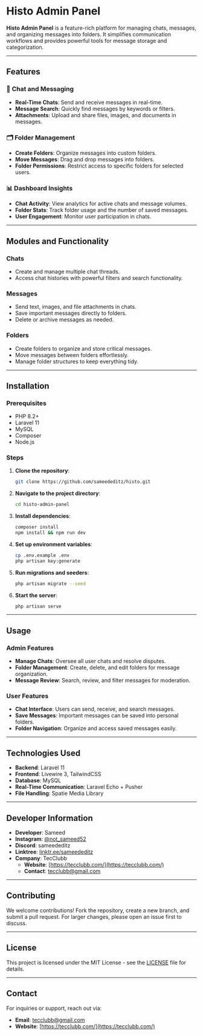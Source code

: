 # Histo Admin Panel

**Histo Admin Panel** is a feature-rich platform for managing chats, messages, and organizing messages into folders. It simplifies communication workflows and provides powerful tools for message storage and categorization.

---

## Features

### 💬 **Chat and Messaging**
- **Real-Time Chats**: Send and receive messages in real-time.
- **Message Search**: Quickly find messages by keywords or filters.
- **Attachments**: Upload and share files, images, and documents in messages.

### 🗂️ **Folder Management**
- **Create Folders**: Organize messages into custom folders.
- **Move Messages**: Drag and drop messages into folders.
- **Folder Permissions**: Restrict access to specific folders for selected users.

### 📊 **Dashboard Insights**
- **Chat Activity**: View analytics for active chats and message volumes.
- **Folder Stats**: Track folder usage and the number of saved messages.
- **User Engagement**: Monitor user participation in chats.

---

## Modules and Functionality

### **Chats**
- Create and manage multiple chat threads.
- Access chat histories with powerful filters and search functionality.

### **Messages**
- Send text, images, and file attachments in chats.
- Save important messages directly to folders.
- Delete or archive messages as needed.

### **Folders**
- Create folders to organize and store critical messages.
- Move messages between folders effortlessly.
- Manage folder structures to keep everything tidy.

---

## Installation

### Prerequisites
- PHP 8.2+
- Laravel 11
- MySQL
- Composer
- Node.js

### Steps
1. **Clone the repository**:
    ```bash
    git clone https://github.com/sameededitz/histo.git
    ```
2. **Navigate to the project directory**:
    ```bash
    cd histo-admin-panel
    ```
3. **Install dependencies**:
    ```bash
    composer install
    npm install && npm run dev
    ```
4. **Set up environment variables**:
    ```bash
    cp .env.example .env
    php artisan key:generate
    ```
5. **Run migrations and seeders**:
    ```bash
    php artisan migrate --seed
    ```
6. **Start the server**:
    ```bash
    php artisan serve
    ```

---

## Usage

### Admin Features
- **Manage Chats**: Oversee all user chats and resolve disputes.
- **Folder Management**: Create, delete, and edit folders for message organization.
- **Message Review**: Search, review, and filter messages for moderation.

### User Features
- **Chat Interface**: Users can send, receive, and search messages.
- **Save Messages**: Important messages can be saved into personal folders.
- **Folder Navigation**: Organize and access saved messages easily.

---

## Technologies Used
- **Backend**: Laravel 11
- **Frontend**: Livewire 3, TailwindCSS
- **Database**: MySQL
- **Real-Time Communication**: Laravel Echo + Pusher
- **File Handling**: Spatie Media Library

---

## Developer Information
- **Developer**: Sameed
- **Instagram**: [@not_sameed52](https://www.instagram.com/not_sameed52/)
- **Discord**: sameededitz
- **Linktree**: [linktr.ee/sameededitz](https://linktr.ee/sameededitz)
- **Company**: TecClubb
  - **Website**: [https://tecclubb.com/](https://tecclubb.com/)
  - **Contact**: tecclubb@gmail.com

---

## Contributing
We welcome contributions! Fork the repository, create a new branch, and submit a pull request. For larger changes, please open an issue first to discuss.

---

## License
This project is licensed under the MIT License - see the [LICENSE](LICENSE) file for details.

---

## Contact
For inquiries or support, reach out via:
- **Email**: tecclubb@gmail.com
- **Website**: [https://tecclubb.com/](https://tecclubb.com/)
